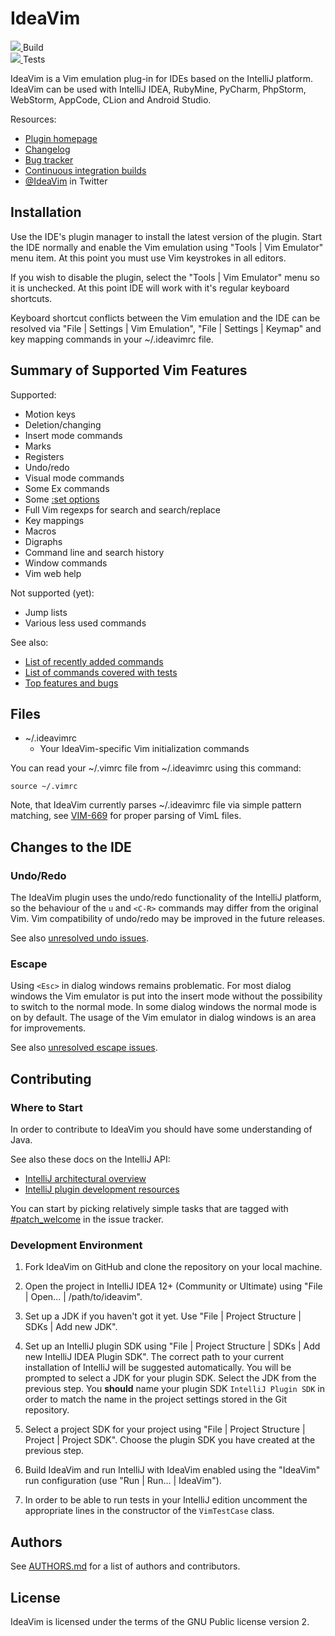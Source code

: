 IdeaVim
=======

<div>
  <a href="http://teamcity.jetbrains.com/viewType.html?buildTypeId=bt299&guest=1">
    <img src="http://teamcity.jetbrains.com/app/rest/builds/buildType:(id:bt299)/statusIcon"/>
  </a>
  <span>Build<span>
</div>

<div>
  <a href="http://teamcity.jetbrains.com/viewType.html?buildTypeId=bt453&guest=1">
    <img src="http://teamcity.jetbrains.com/app/rest/builds/buildType:(id:bt453)/statusIcon"/>
  </a>
  <span>Tests</span>
</div>

IdeaVim is a Vim emulation plug-in for IDEs based on the IntelliJ platform.
IdeaVim can be used with IntelliJ IDEA, RubyMine, PyCharm, PhpStorm, WebStorm,
AppCode, CLion and Android Studio.

Resources:

* [Plugin homepage](http://plugins.jetbrains.com/plugin/164)
* [Changelog](https://github.com/JetBrains/ideavim/blob/master/CHANGES.md)
* [Bug tracker](http://youtrack.jetbrains.com/issues/VIM)
* [Continuous integration builds](http://teamcity.jetbrains.com/project.html?projectId=IdeaVim&guest=1)
* [@IdeaVim](http://twitter.com/ideavim) in Twitter


Installation
------------

Use the IDE's plugin manager to install the latest version of the plugin.
Start the IDE normally and enable the Vim emulation using "Tools | Vim
Emulator" menu item. At this point you must use Vim keystrokes in all editors.

If you wish to disable the plugin, select the "Tools | Vim Emulator" menu so
it is unchecked. At this point IDE will work with it's regular keyboard
shortcuts.

Keyboard shortcut conflicts between the Vim emulation and the IDE can be
resolved via "File | Settings | Vim Emulation", "File | Settings | Keymap"
and key mapping commands in your ~/.ideavimrc file.


Summary of Supported Vim Features
---------------------------------

Supported:

* Motion keys
* Deletion/changing
* Insert mode commands
* Marks
* Registers
* Undo/redo
* Visual mode commands
* Some Ex commands
* Some [:set options](https://github.com/JetBrains/ideavim/blob/master/doc/set-commands.md)
* Full Vim regexps for search and search/replace
* Key mappings
* Macros
* Digraphs
* Command line and search history
* Window commands
* Vim web help

Not supported (yet):

* Jump lists
* Various less used commands

See also:

* [List of recently added commands](https://github.com/JetBrains/ideavim/blob/master/src/com/maddyhome/idea/vim/package-info.java)
* [List of commands covered with tests](https://github.com/JetBrains/ideavim/blob/master/index.txt)
* [Top features and bugs](http://youtrack.jetbrains.com/issues/VIM?q=%23Unresolved+sort+by%3A+votes)


Files
-----

* ~/.ideavimrc
    * Your IdeaVim-specific Vim initialization commands

You can read your ~/.vimrc file from ~/.ideavimrc using this command:

    source ~/.vimrc

Note, that IdeaVim currently parses ~/.ideavimrc file via simple pattern matching,
see [VIM-669](http://youtrack.jetbrains.com/issue/VIM-669) for proper parsing
of VimL files.


Changes to the IDE
------------------

### Undo/Redo

The IdeaVim plugin uses the undo/redo functionality of the IntelliJ platform,
so the behaviour of the `u` and `<C-R>` commands may differ from the original
Vim. Vim compatibility of undo/redo may be improved in the future releases.

See also [unresolved undo issues](http://youtrack.jetbrains.com/issues/VIM?q=%23Unresolved+Help+topic%3A+u).

### Escape

Using `<Esc>` in dialog windows remains problematic. For most dialog windows
the Vim emulator is put into the insert mode without the possibility to switch to
the normal mode. In some dialog windows the normal mode is on by default. The
usage of the Vim emulator in dialog windows is an area for improvements.

See also [unresolved escape issues](http://youtrack.jetbrains.com/issues/VIM?q=%23Unresolved+Help+topic%3A+i_Esc).


Contributing
------------

### Where to Start

In order to contribute to IdeaVim you should have some understanding of Java.

See also these docs on the IntelliJ API:

* [IntelliJ architectural overview](http://confluence.jetbrains.com/display/IDEADEV/IntelliJ+IDEA+Architectural+Overview)
* [IntelliJ plugin development resources](http://confluence.jetbrains.com/display/IDEADEV/PluginDevelopment)

You can start by picking relatively simple tasks that are tagged with
[#patch_welcome](http://youtrack.jetbrains.com/issues/VIM?q=%23patch_welcome)
in the issue tracker.


### Development Environment

1. Fork IdeaVim on GitHub and clone the repository on your local machine.

2. Open the project in IntelliJ IDEA 12+ (Community or Ultimate) using "File |
   Open... | /path/to/ideavim".

3. Set up a JDK if you haven't got it yet. Use "File | Project Structure | SDKs
   | Add new JDK".

4. Set up an IntelliJ plugin SDK using "File | Project Structure | SDKs | Add
   new IntelliJ IDEA Plugin SDK". The correct path to your current installation
   of IntelliJ will be suggested automatically. You will be prompted to select a
   JDK for your plugin SDK. Select the JDK from the previous step. You
   **should** name your plugin SDK `IntelliJ Plugin SDK` in order to match the
   name in the project settings stored in the Git repository.

5. Select a project SDK for your project using "File | Project Structure |
   Project | Project SDK". Choose the plugin SDK you have created at the
   previous step.

6. Build IdeaVim and run IntelliJ with IdeaVim enabled using the "IdeaVim" run
   configuration (use "Run | Run... | IdeaVim").

7. In order to be able to run tests in your IntelliJ edition uncomment the
   appropriate lines in the constructor of the `VimTestCase` class.


Authors
-------

See [AUTHORS.md](https://github.com/JetBrains/ideavim/blob/master/AUTHORS.md)
for a list of authors and contributors.


License
-------

IdeaVim is licensed under the terms of the GNU Public license version 2.

